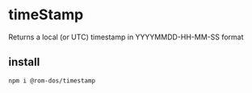 # timeStamp

Returns a local (or UTC) timestamp in YYYYMMDD-HH-MM-SS format

## install

```
npm i @rom-dos/timestamp
```
